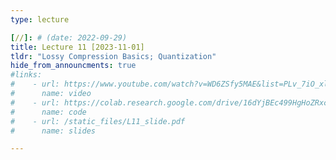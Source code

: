 ```yaml
---
type: lecture

[//]: # (date: 2022-09-29)
title: Lecture 11 [2023-11-01]
tldr: "Lossy Compression Basics; Quantization"
hide_from_announcments: true
#links:
#    - url: https://www.youtube.com/watch?v=WD6ZSfy5MAE&list=PLv_7iO_xlL0Jgc35Pqn7XP5VTQ5krLMOl
#      name: video
#    - url: https://colab.research.google.com/drive/16dYjBEc499HgHoZRxcyeg0YmNAb5AwAW?usp=sharing
#      name: code 
#    - url: /static_files/L11_slide.pdf 
#      name: slides

---
```





